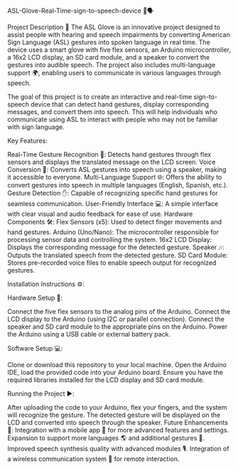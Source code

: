  ASL-Glove-Real-Time-sign-to-speech-device 🤟🗣️
 
Project Description 🌟
The ASL Glove is an innovative project designed to assist people with hearing and speech impairments by converting American Sign Language (ASL) gestures into spoken language in real time. The device uses a smart glove with five flex sensors, an Arduino microcontroller, a 16x2 LCD display, an SD card module, and a speaker to convert the gestures into audible speech. The project also includes multi-language support 🌍, enabling users to communicate in various languages through speech.

The goal of this project is to create an interactive and real-time sign-to-speech device that can detect hand gestures, display corresponding messages, and convert them into speech. This will help individuals who communicate using ASL to interact with people who may not be familiar with sign language.

Key Features:

Real-Time Gesture Recognition 👋: Detects hand gestures through flex sensors and displays the translated message on the LCD screen.
Voice Conversion 🎤: Converts ASL gestures into speech using a speaker, making it accessible to everyone.
Multi-Language Support 🌐: Offers the ability to convert gestures into speech in multiple languages (English, Spanish, etc.).
Gesture Detection ✋: Capable of recognizing specific hand gestures for seamless communication.
User-Friendly Interface 💻: A simple interface with clear visual and audio feedback for ease of use.
Hardware Components 🛠️:
Flex Sensors (x5): Used to detect finger movements and hand gestures.
Arduino (Uno/Nano): The microcontroller responsible for processing sensor data and controlling the system.
16x2 LCD Display: Displays the corresponding message for the detected gesture.
Speaker 🎶: Outputs the translated speech from the detected gesture.
SD Card Module: Stores pre-recorded voice files to enable speech output for recognized gestures.

Installation Instructions ⚙️:

Hardware Setup 🧰:

Connect the five flex sensors to the analog pins of the Arduino.
Connect the LCD display to the Arduino (using I2C or parallel connection).
Connect the speaker and SD card module to the appropriate pins on the Arduino.
Power the Arduino using a USB cable or external battery pack.

Software Setup 💻:

Clone or download this repository to your local machine.
Open the Arduino IDE, load the provided code into your Arduino board.
Ensure you have the required libraries installed for the LCD display and SD card module.

Running the Project ▶️:

After uploading the code to your Arduino, flex your fingers, and the system will recognize the gesture.
The detected gesture will be displayed on the LCD and converted into speech through the speaker.
Future Enhancements 🚀:
Integration with a mobile app 📱 for more advanced features and settings.
Expansion to support more languages 🌎 and additional gestures 🤲.
Improved speech synthesis quality with advanced modules 🎙️.
Integration of a wireless communication system 🔌 for remote interaction.
